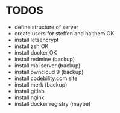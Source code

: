 # TODOS

* define structure of server
* create users for steffen and haithem OK
* install letsencrypt
* install zsh OK
* install docker OK
* install redmine (backup)
* install mailserver (backup)
* install owncloud 9 (backup)
* install codebility.com site
* install merk (backup)
* install gitlab
* install nginx
* install docker registry (maybe)
